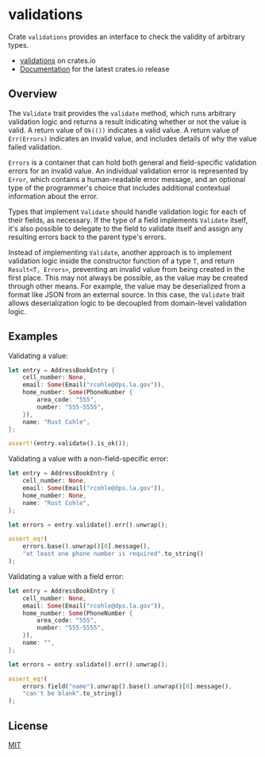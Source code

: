 # validations

Crate `validations` provides an interface to check the validity of arbitrary types.

* [validations](https://crates.io/crates/validations/) on crates.io
* [Documentation](https://jimmycuadra.github.io/validations/validations/) for the latest crates.io release

## Overview

The `Validate` trait provides the `validate` method, which runs arbitrary validation logic and
returns a result indicating whether or not the value is valid. A return value of `Ok(())`
indicates a valid value. A return value of `Err(Errors)` indicates an invalid value,
and includes details of why the value failed validation.

`Errors` is a container that can hold both general and field-specific validation
errors for an invalid value. An individual validation error is represented by
`Error`, which contains a human-readable error message, and an optional type of the
programmer's choice that includes additional contextual information about the error.

Types that implement `Validate` should handle validation logic for each of their fields, as
necessary. If the type of a field implements `Validate` itself, it's also possible to delegate
to the field to validate itself and assign any resulting errors back to the parent type's
errors.

Instead of implementing `Validate`, another approach is to implement validation logic inside the
constructor function of a type `T`, and return `Result<T, Errors>`, preventing an invalid value
from being created in the first place. This may not always be possible, as the value may be
created through other means. For example, the value may be deserialized from a format like JSON
from an external source. In this case, the `Validate` trait allows deserialization logic to be
decoupled from domain-level validation logic.

## Examples

Validating a value:

``` rust
let entry = AddressBookEntry {
    cell_number: None,
    email: Some(Email("rcohle@dps.la.gov")),
    home_number: Some(PhoneNumber {
        area_code: "555",
        number: "555-5555",
    }),
    name: "Rust Cohle",
};

assert!(entry.validate().is_ok());
```

Validating a value with a non-field-specific error:

``` rust
let entry = AddressBookEntry {
    cell_number: None,
    email: Some(Email("rcohle@dps.la.gov")),
    home_number: None,
    name: "Rust Cohle",
};

let errors = entry.validate().err().unwrap();

assert_eq!(
    errors.base().unwrap()[0].message(),
    "at least one phone number is required".to_string()
);
```

Validating a value with a field error:

``` rust
let entry = AddressBookEntry {
    cell_number: None,
    email: Some(Email("rcohle@dps.la.gov")),
    home_number: Some(PhoneNumber {
        area_code: "555",
        number: "555-5555",
    }),
    name: "",
};

let errors = entry.validate().err().unwrap();

assert_eq!(
    errors.field("name").unwrap().base().unwrap()[0].message(),
    "can't be blank".to_string()
);
```

## License

[MIT](http://opensource.org/licenses/MIT)

